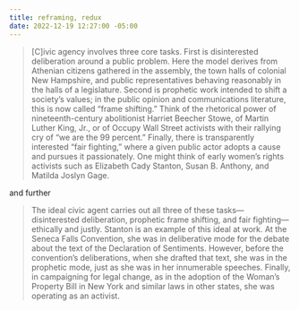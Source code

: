 ```yaml
---
title: reframing, redux
date: 2022-12-19 12:27:00 -05:00
---
```


>[C]ivic agency involves three core tasks. First is disinterested deliberation around a public problem. Here the model derives from Athenian citizens gathered in the assembly, the town halls of colonial New Hampshire, and public representatives behaving reasonably in the halls of a legislature. Second is prophetic work intended to shift a society’s values; in the public opinion and communications literature, this is now called “frame shifting.” Think of the rhetorical power of nineteenth-century abolitionist Harriet Beecher Stowe, of Martin Luther King, Jr., or of Occupy Wall Street activists with their rallying cry of “we are the 99 percent.” Finally, there is transparently interested “fair fighting,” where a given public actor adopts a cause and pursues it passionately. One might think of early women’s rights activists such as Elizabeth Cady Stanton, Susan B. Anthony, and Matilda Joslyn Gage.

and further 

>The ideal civic agent carries out all three of these tasks—disinterested deliberation, prophetic frame shifting, and fair fighting—ethically and justly. Stanton is an example of this ideal at work. At the Seneca Falls Convention, she was in deliberative mode for the debate about the text of the Declaration of Sentiments. However, before the convention’s deliberations, when she drafted that text, she was in the prophetic mode, just as she was in her innumerable speeches. Finally, in campaigning for legal change, as in the adoption of the Woman’s Property Bill in New York and similar laws in other states, she was operating as an activist.
